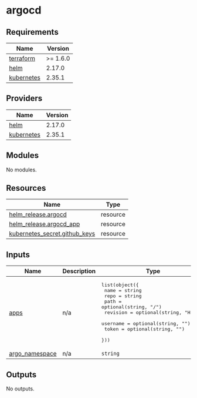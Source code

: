 # argocd

<!-- BEGINNING OF PRE-COMMIT-OPENTOFU DOCS HOOK -->
## Requirements

| Name | Version |
|------|---------|
| <a name="requirement_terraform"></a> [terraform](#requirement\_terraform) | >= 1.6.0 |
| <a name="requirement_helm"></a> [helm](#requirement\_helm) | 2.17.0 |
| <a name="requirement_kubernetes"></a> [kubernetes](#requirement\_kubernetes) | 2.35.1 |

## Providers

| Name | Version |
|------|---------|
| <a name="provider_helm"></a> [helm](#provider\_helm) | 2.17.0 |
| <a name="provider_kubernetes"></a> [kubernetes](#provider\_kubernetes) | 2.35.1 |

## Modules

No modules.

## Resources

| Name | Type |
|------|------|
| [helm_release.argocd](https://registry.terraform.io/providers/hashicorp/helm/2.17.0/docs/resources/release) | resource |
| [helm_release.argocd_app](https://registry.terraform.io/providers/hashicorp/helm/2.17.0/docs/resources/release) | resource |
| [kubernetes_secret.github_keys](https://registry.terraform.io/providers/hashicorp/kubernetes/2.35.1/docs/resources/secret) | resource |

## Inputs

| Name | Description | Type | Default | Required |
|------|-------------|------|---------|:--------:|
| <a name="input_apps"></a> [apps](#input\_apps) | n/a | <pre>list(object({<br/>    name     = string<br/>    repo     = string<br/>    path     = optional(string, "/")<br/>    revision = optional(string, "HEAD")<br/>    username = optional(string, "")<br/>    token    = optional(string, "")<br/>  }))</pre> | `[]` | no |
| <a name="input_argo_namespace"></a> [argo\_namespace](#input\_argo\_namespace) | n/a | `string` | `"argocd"` | no |

## Outputs

No outputs.
<!-- END OF PRE-COMMIT-OPENTOFU DOCS HOOK -->
